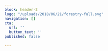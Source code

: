 ```yaml
---
block: header-2
logo: "/uploads/2018/06/21/forestry-full.svg"
navigation: []
cta:
  url: ''
  button_text: ''
published: false

---
```

